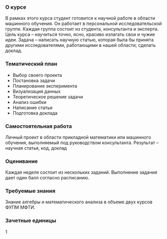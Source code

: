 ### О курсе

В рамках этого курса студент готовится к научной работе в области машинного обучения. Он работает в персональной исследовательской группе. Каждая группа состоит из студента, консультанта и эксперта. Цель курса – научиться точно, ясно, красиво излагать свои и чужие идеи. Задача – написать научную статью, которая была бы принята другими исследователями, работающими в нашей области; сделать доклад.

### Тематический план
* Выбор своего проекта
* Постановка задачи
* Планирование эксперимента
* Визуализация данных
* Теоретическое решение задачи
* Анализ ошибки
* Написание статьи
* Подготовка доклада

### Самостоятельная работа
Личный проект в области прикладной математики или машинного обучения, выполняемый под руководством консультанта. Результат – научная статья, код, доклад

### Оценивание
Каждая неделя состоит из нескольких заданий. Выполнение задания дает один балл согласно расписанию.

### Требуемые знания
Знание алгебры и математического анализа в объеме двух курсов ФУПМ МФТИ.

### Зачетные единицы
1